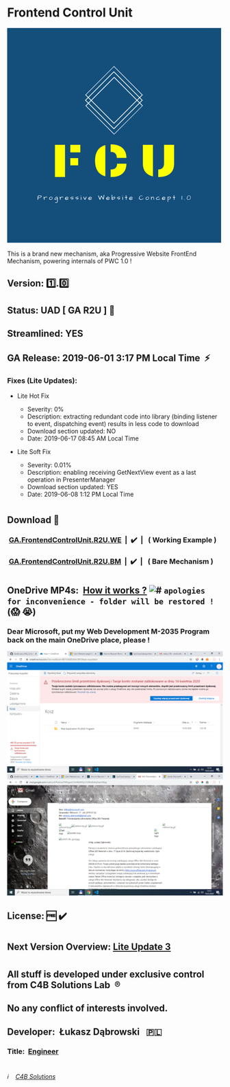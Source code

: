 # Frontend Control Unit

![Frontend Control Unit](/Frontend_Control_Unit_logo.png)

This is a brand new mechanism, aka Progressive Website FrontEnd Mechanism, powering internals of PWC 1.0 !
##
## Version:&nbsp;:one:.:zero:
## Status:&nbsp;UAD&nbsp;[ GA R2U ]&nbsp;:pushpin:
## Streamlined:&nbsp;YES
## GA Release: 2019-06-01 3:17 PM Local Time &nbsp;:zap:
### Fixes (Lite Updates):
 - Lite Hot Fix
    - Severity: 0%
    - Description: extracting redundant code into library (binding listener to event, dispatching event) results in less code to download
    - Download section updated: NO
    - Date: 2019-06-17 08:45 AM Local Time

 - Lite Soft Fix
    - Severity: 0.01%
    - Description: enabling receiving GetNextView event as a last operation in PresenterManager
    - Download section updated: YES
    - Date: 2019-06-08 1:12 PM Local Time
#
## Download&nbsp;:round_pushpin:
### &nbsp;[GA.FrontendControlUnit.R2U.WE](https://minhaskamal.github.io/DownGit/#/home?url=https://github.com/C4B-Solutions-Lab/Frontend_Control_Unit/blob/master/download/GA.FrontendControlUnit.R2U.WorkingExample.zip "Download GA R2U working example")&nbsp;&nbsp;|&nbsp;&nbsp;:heavy_check_mark:&nbsp;&nbsp;|&nbsp;&nbsp; ( Working Example )
### &nbsp;[GA.FrontendControlUnit.R2U.BM](https://minhaskamal.github.io/DownGit/#/home?url=https://github.com/C4B-Solutions-Lab/Frontend_Control_Unit/blob/master/download/GA.FrontendControlUnit.R2U.BareMechanism.zip "Download GA R2U bare mechanism")&nbsp;&nbsp;|&nbsp;&nbsp;:heavy_check_mark:&nbsp;&nbsp;|&nbsp;&nbsp; ( Bare Mechanism )
#
## OneDrive MP4s:&nbsp; [How it works ?](https://1drv.ms/f/s!Av2ZrNqOVnWL9yW0tKXfC3v-oCxz "Tech clips covering behind-the-scenes internals !") ![#](https://placehold.it/15/f03c15/000000?text=+) `apologies for inconvenience - folder will be restored !`(:scream: :sob:)
### Dear Microsoft, put my Web Development M-2035 Program back on the main OneDrive place, please !
![Web Development M-2035 Program](/Recover_M-2035_Web.png)
![Office_365_Personal](/Office_365_Personal_license_renewal.png)
## License:&nbsp;:free:&nbsp;:heavy_check_mark:
#
#
## Next Version Overview: [Lite Update 3](/improvements/Lite_Update_3.md "Go to details covering next major improvement of WCU")
#
#
## All stuff is developed under exclusive control from C4B Solutions Lab &nbsp;:registered:
## No any conflict of interests involved. 
##
## Developer:&nbsp; Łukasz Dąbrowski &nbsp;&nbsp;:poland:
### Title:&nbsp; [Engineer](https://medium.com/engineering-leadership/what-does-a-lead-engineer-do-ec8cdc119ff7 "What does an engineer do ?")
#
###### :information_source: &nbsp;&nbsp; [C4B Solutions](https://c4b-solutions.github.io/)
